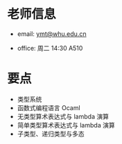 # 老师信息

- email: ymt@whu.edu.cn

- office: 周二 14:30 A510

# 要点

- 类型系统
- 函数式编程语言 Ocaml
- 无类型算术表达式与 lambda 演算
- 简单类型算术表达式与 lambda 演算
- 子类型、递归类型与多态